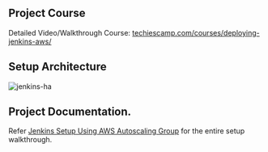 ## Project Course

Detailed Video/Walkthrough Course: [techiescamp.com/courses/deploying-jenkins-aws/](https://techiescamp.com/courses/deploying-jenkins-aws/
)

## Setup Architecture 

![jenkins-ha](https://user-images.githubusercontent.com/106984297/226690774-66731923-a2cd-45cc-b387-c959e5b713c1.png)


## Project Documentation.

Refer [Jenkins Setup Using AWS Autoscaling Group](https://devopscube.com/jenkins-autoscaling-setup/) for the entire setup walkthrough.
